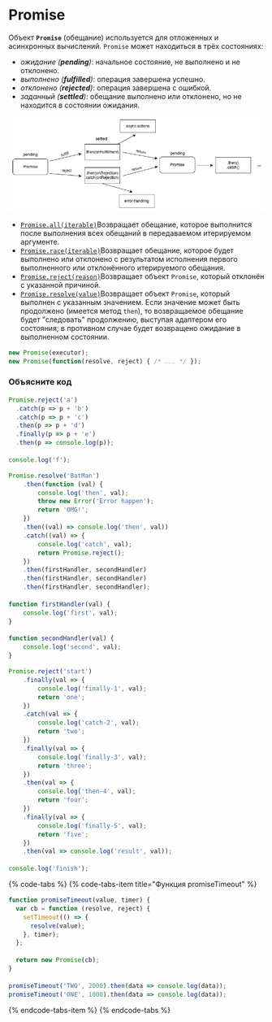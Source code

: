 # Promise

Объект **`Promise`** \(обещание\) используется для отложенных и асинхронных вычислений. `Promise` может находиться в трёх состояниях:

* _ожидание \(**pending**\)_: начальное состояние, не выполнено и не отклонено.
* _выполнено \(**fulfilled**\)_: операция завершена успешно.
* _отклонено \(**rejected**\)_: операция завершена с ошибкой.
* _заданный \(**settled**\)_: обещание выполнено или отклонено, но не находится в состоянии ожидания.

![](../.gitbook/assets/image%20%2833%29.png)

* [`Promise.all(iterable)`](https://developer.mozilla.org/ru/docs/Web/JavaScript/Reference/Global_Objects/Promise/all)Возвращает обещание, которое выполнится после выполнения всех обещаний в передаваемом итерируемом аргументе.
* [`Promise.race(iterable)`](https://developer.mozilla.org/ru/docs/Web/JavaScript/Reference/Global_Objects/Promise/race)Возвращает обещание, которое будет выполнено или отклонено с результатом исполнения первого выполненного или отклонённого итерируемого обещания.
* [`Promise.reject(reason)`](https://developer.mozilla.org/ru/docs/Web/JavaScript/Reference/Global_Objects/Promise/reject)Возвращает объект `Promise`, который отклонён с указанной причиной.
* [`Promise.resolve(value)`](https://developer.mozilla.org/ru/docs/Web/JavaScript/Reference/Global_Objects/Promise/resolve)Возвращает объект `Promise`, который выполнен с указанным значением. Если значение может быть продолжено \(имеется метод `then`\), то возвращаемое обещание будет "следовать" продолжению, выступая адаптером его состояния; в противном случае будет возвращено ожидание в выполненном состоянии.

```javascript
new Promise(executor);
new Promise(function(resolve, reject) { /* ... */ });
```

### Объясните код

```javascript
Promise.reject('a')
  .catch(p => p + 'b')
  .catch(p => p + 'c')
  .then(p => p + 'd')
  .finally(p => p + 'e')
  .then(p => console.log(p));
  
console.log('f');
```

```javascript
Promise.resolve('BatMan')
    .then(function (val) {
        console.log('then', val);
        throw new Error('Error happen');
        return 'OMG!';
    })
    .then((val) => console.log('then', val))
    .catch((val) => {
        console.log('catch', val);
        return Promise.reject();
    })
    .then(firstHandler, secondHandler)
    .then(firstHandler, secondHandler)
    .then(firstHandler, secondHandler);

function firstHandler(val) {
    console.log('first', val);
}

function secondHandler(val) {
    console.log('second', val);
}
```

```javascript
Promise.reject('start')
    .finally(val => {
        console.log('finally-1', val);
        return 'one';
    })
    .catch(val => {
        console.log('catch-2', val);
        return 'two';
    })
    .finally(val => {
        console.log('finally-3', val);
        return 'three';
    })
    .then(val => {
        console.log('then-4', val);
        return 'four';
    })
    .finally(val => {
        console.log('finally-5', val);
        return 'five';
    })
    .then(val => console.log('result', val));

console.log('finish');
```

{% code-tabs %}
{% code-tabs-item title="Функция promiseTimeout" %}
```javascript
function promiseTimeout(value, timer) {
  var cb = function (resolve, reject) {
    setTimeout(() => {
      resolve(value);
    }, timer);
  };

  return new Promise(cb);
}

promiseTimeout('TWO', 2000).then(data => console.log(data));
promiseTimeout('ONE', 1000).then(data => console.log(data));
```
{% endcode-tabs-item %}
{% endcode-tabs %}

